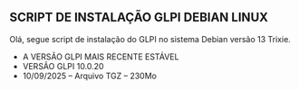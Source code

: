 ## SCRIPT DE INSTALAÇÃO GLPI DEBIAN LINUX

Olá, segue script de instalação do GLPI no sistema Debian versão 13 Trixie.

- A VERSÃO GLPI MAIS RECENTE ESTÁVEL
- VERSÃO GLPI 10.0.20
- 10/09/2025 – Arquivo TGZ – 230Mo
